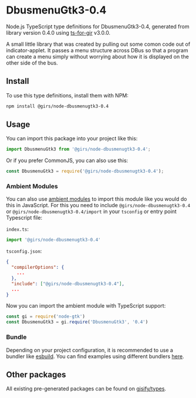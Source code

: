 
# DbusmenuGtk3-0.4

Node.js TypeScript type definitions for DbusmenuGtk3-0.4, generated from library version 0.4.0 using [ts-for-gir](https://github.com/gjsify/ts-for-gir) v3.0.0.

A small little library that was created by pulling out some comon code out of indicator-applet. It passes a menu structure across DBus so that a program can create a menu simply without worrying about how it is displayed on the other side of the bus.

## Install

To use this type definitions, install them with NPM:
```bash
npm install @girs/node-dbusmenugtk3-0.4
```

## Usage

You can import this package into your project like this:
```ts
import DbusmenuGtk3 from '@girs/node-dbusmenugtk3-0.4';
```

Or if you prefer CommonJS, you can also use this:
```ts
const DbusmenuGtk3 = require('@girs/node-dbusmenugtk3-0.4');
```

### Ambient Modules

You can also use [ambient modules](https://github.com/gjsify/ts-for-gir/tree/main/packages/cli#ambient-modules) to import this module like you would do this in JavaScript.
For this you need to include `@girs/node-dbusmenugtk3-0.4` or `@girs/node-dbusmenugtk3-0.4/import` in your `tsconfig` or entry point Typescript file:

`index.ts`:
```ts
import '@girs/node-dbusmenugtk3-0.4'
```

`tsconfig.json`:
```json
{
  "compilerOptions": {
    ...
  },
  "include": ["@girs/node-dbusmenugtk3-0.4"],
  ...
}
```

Now you can import the ambient module with TypeScript support: 

```ts
const gi = require('node-gtk')
const DbusmenuGtk3 = gi.require('DbusmenuGtk3', '0.4')
```


### Bundle

Depending on your project configuration, it is recommended to use a bundler like [esbuild](https://esbuild.github.io/). You can find examples using different bundlers [here](https://github.com/gjsify/ts-for-gir/tree/main/examples).

## Other packages

All existing pre-generated packages can be found on [gjsify/types](https://github.com/gjsify/types).

